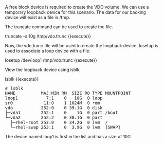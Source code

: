 A free block device is required to create the VDO volume.  We can use a 
temporary loopback device for this scenario.  The data for our backing 
device will exist as a file in /tmp.

The truncate command can be used to create the file.

truncate -s 10g /tmp/vdo.trunc {{execute}}

Now, the vdo.trunc file will be used to create the loopback
device.  losetup is used to associate a loop device with a file.

losetup  /dev/loop1 /tmp/vdo.trunc {{execute}}

View the loopback device using lsblk.

lsblk {{execute}}

<pre class="file">
# lsblk
NAME          MAJ:MIN RM  SIZE RO TYPE MOUNTPOINT
loop1           7:1    0   10G  0 loop
sr0            11:0    1 1024M  0 rom
vda           252:0    0 39.1G  0 disk
├─vda1        252:1    0    1G  0 part /boot
└─vda2        252:2    0 38.1G  0 part
  ├─rhel-root 253:0    0 34.2G  0 lvm  /
  └─rhel-swap 253:1    0  3.9G  0 lvm  [SWAP]
</pre>

The device named loop1 is first in the list and has a size of 10G.

